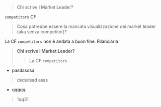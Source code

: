 > Chi scrive i Market Leader?

`competitors` CF

> Cosa potrebbe essere la mancata visualizzazione dei market leader (aka senza competitor)?

La CF `competitors` non è andata a buon fine. Rilanciarla


> **Chi scrive i Market Leader?**
>> La CF `competitors`


- pasdasdsa
>dsdsdsad
> asas
> 
> 

- qqqqq
>1qq31